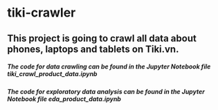 # tiki-crawler

## This project is going to crawl all data about phones, laptops and tablets on Tiki.vn.

##### The code for **data crawling** can be found in the Jupyter Notebook file **tiki_crawl_product_data.ipynb**
##### The code for **exploratory data analysis** can be found in the Jupyter Notebook file **eda_product_data.ipynb**